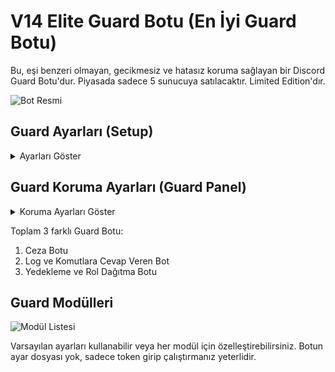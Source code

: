# V14 Elite Guard Botu (En İyi Guard Botu)
Bu, eşi benzeri olmayan, gecikmesiz ve hatasız koruma sağlayan bir Discord Guard Botu'dur. Piyasada sadece 5 sunucuya satılacaktır. Limited Edition'dır.

![Bot Resmi](https://github.com/mysteriouss3/V14-Elite-Guard-Botu/assets/142053394/192426e6-ccc8-4fdf-bdde-2c5a894d65fb)

## Guard Ayarları (Setup)
<details>
  <summary>Ayarları Göster</summary>
  
  - Log Kanalı Webhook olarak ayarlanabilir. (Hızlı olması için tasarlandı.)
  
  ![Log Kanalı Ayarı](https://github.com/mysteriouss3/V14-Elite-Guard-Botu/assets/142053394/77af6ac6-022b-4fff-9ebc-b8355168ea71)
  ![Log Kanalı Ayarı](https://github.com/mysteriouss3/V14-Elite-Guard-Botu/assets/142053394/3cdf1c31-aaf9-4c88-abd5-b9abcafcdc57)
  ![Log Kanalı Ayarı](https://github.com/mysteriouss3/V14-Elite-Guard-Botu/assets/142053394/cfb81e10-f81a-4878-b2f0-93d0fe3f5e3d)
  
  - Sunucunuzda ekli olan botların listesi bu menüye otomatik olarak eklenir. Güvenlik için sadece "Guard Botları" seçilebilir.

  ![Bot Listesi](https://github.com/mysteriouss3/V14-Elite-Guard-Botu/assets/142053394/4a095b9b-19a8-4990-af75-173809a45596)

  - Küfür ve reklam koruması, sunucu ayarlarına otomatik bir kural ekler. Gelişmiş Regex içerir.
  - Reklam ve küfür engellenir, kurulum tamamlandığında devre dışı bırakılır. Devre dışı bırakmak için sunucu ayarlarına gidebilirsiniz.
    
  ![Küfür ve Reklam Koruma](https://github.com/mysteriouss3/V14-Elite-Guard-Botu/assets/142053394/92e3a188-95d8-467a-bcee-cd12df32b3df)
  
  - Menüde bir işlem yapmazsanız 3 dakika içinde menü sonlanır.
  
  ![Menü Süresi](https://github.com/mysteriouss3/V14-Elite-Guard-Botu/assets/142053394/98256883-7369-4da0-8e38-4628d2fb60d5)
</details>

## Guard Koruma Ayarları (Guard Panel)
<details>
  <summary>Koruma Ayarları Göster</summary>
  
  - Tek bir komut olan "Guard Menü" ile her türlü ayarı yapabilirsiniz.

  ![Guard Menü](https://github.com/mysteriouss3/V14-Elite-Guard-Botu/assets/142053394/5292df9b-e247-45f7-bd92-060091d83b59)

  - Kullanıcı veya role izin verilmiş modüller ekleyin. Limitler 1 saat boyunca geçerlidir.
  - Rol eklemek isterseniz "Role Ekle" düğmesine tıklayarak bir rol seçebilirsiniz.

  ![Role Ekle](https://github.com/mysteriouss3/V14-Elite-Guard-Botu/assets/142053394/7ded2a07-d9a0-47ab-b03d-3e4cfceca12e)
</details>

Toplam 3 farklı Guard Botu:
1. Ceza Botu
2. Log ve Komutlara Cevap Veren Bot
3. Yedekleme ve Rol Dağıtma Botu

## Guard Modülleri
![Modül Listesi](https://github.com/mysteriouss3/V14-Elite-Guard-Botu/assets/142053394/03f214f6-c815-4132-9326-c4b4cdf5c218)

Varsayılan ayarları kullanabilir veya her modül için özelleştirebilirsiniz. Botun ayar dosyası yok, sadece token girip çalıştırmanız yeterlidir.

